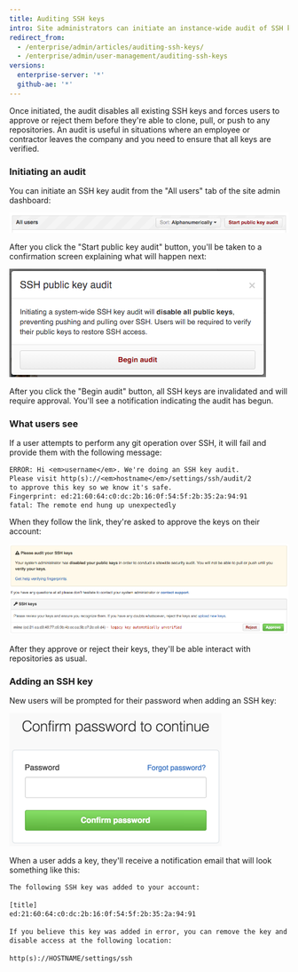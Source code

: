 ```yaml
---
title: Auditing SSH keys
intro: Site administrators can initiate an instance-wide audit of SSH keys.
redirect_from:
  - /enterprise/admin/articles/auditing-ssh-keys/
  - /enterprise/admin/user-management/auditing-ssh-keys
versions:
  enterprise-server: '*'
  github-ae: '*'
---
```

Once initiated, the audit disables all existing SSH keys and forces users to approve or reject them before they're able to clone, pull, or push to any repositories. An audit is useful in situations where an employee or contractor leaves the company and you need to ensure that all keys are verified.

### Initiating an audit

You can initiate an SSH key audit from the "All users" tab of the site admin dashboard:

![Starting a public key audit](/assets/images/enterprise/security/Enterprise-Start-Key-Audit.png)

After you click the "Start public key audit" button, you'll be taken to a confirmation screen explaining what will happen next:

![Confirming the audit](/assets/images/enterprise/security/Enterprise-Begin-Audit.png)

After you click the "Begin audit" button, all SSH keys are invalidated and will require approval. You'll see a notification indicating the audit has begun.

### What users see

If a user attempts to perform any git operation over SSH, it will fail and provide them with the following message:

```shell
ERROR: Hi <em>username</em>. We're doing an SSH key audit.
Please visit http(s)://<em>hostname</em>/settings/ssh/audit/2
to approve this key so we know it's safe.
Fingerprint: ed:21:60:64:c0:dc:2b:16:0f:54:5f:2b:35:2a:94:91
fatal: The remote end hung up unexpectedly
```

When they follow the link, they're asked to approve the keys on their account:

![Auditing keys](/assets/images/enterprise/security/Enterprise-Audit-SSH-Keys.jpg)

After they approve or reject their keys, they'll be able interact with repositories as usual.

### Adding an SSH key

New users will be prompted for their password when adding an SSH key:

![Password confirmation](/assets/images/help/settings/sudo_mode_popup.png)

When a user adds a key, they'll receive a notification email that will look something like this:

    The following SSH key was added to your account:

    [title]
    ed:21:60:64:c0:dc:2b:16:0f:54:5f:2b:35:2a:94:91

    If you believe this key was added in error, you can remove the key and disable access at the following location:

    http(s)://HOSTNAME/settings/ssh
